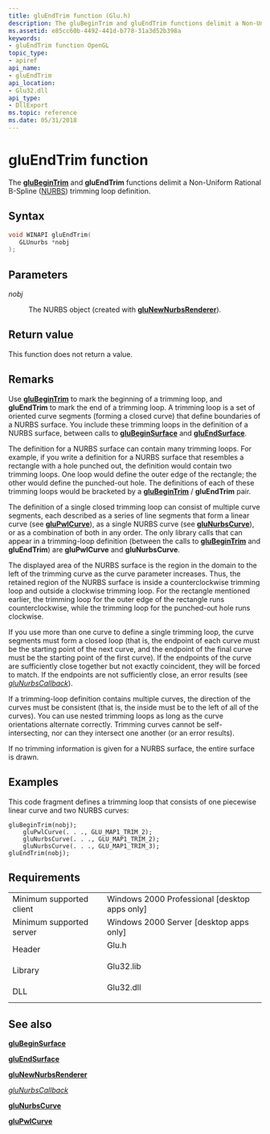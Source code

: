 ```yaml
---
title: gluEndTrim function (Glu.h)
description: The gluBeginTrim and gluEndTrim functions delimit a Non-Uniform Rational B-Spline (NURBS) trimming loop definition.
ms.assetid: e85cc60b-4492-441d-b778-31a3d52b398a
keywords:
- gluEndTrim function OpenGL
topic_type:
- apiref
api_name:
- gluEndTrim
api_location:
- Glu32.dll
api_type:
- DllExport
ms.topic: reference
ms.date: 05/31/2018
---
```


# gluEndTrim function

The [**gluBeginTrim**](glubegintrim.md) and **gluEndTrim** functions delimit a Non-Uniform Rational B-Spline ([NURBS](using-nurbs-curves-and-surfaces.md)) trimming loop definition.

## Syntax


```C++
void WINAPI gluEndTrim(
   GLUnurbs *nobj
);
```



## Parameters

<dl> <dt>

*nobj* 
</dt> <dd>

The NURBS object (created with [**gluNewNurbsRenderer**](glunewnurbsrenderer.md)).

</dd> </dl>

## Return value

This function does not return a value.

## Remarks

Use [**gluBeginTrim**](glubegintrim.md) to mark the beginning of a trimming loop, and **gluEndTrim** to mark the end of a trimming loop. A trimming loop is a set of oriented curve segments (forming a closed curve) that define boundaries of a NURBS surface. You include these trimming loops in the definition of a NURBS surface, between calls to [**gluBeginSurface**](glubeginsurface.md) and [**gluEndSurface**](gluendsurface.md).

The definition for a NURBS surface can contain many trimming loops. For example, if you write a definition for a NURBS surface that resembles a rectangle with a hole punched out, the definition would contain two trimming loops. One loop would define the outer edge of the rectangle; the other would define the punched-out hole. The definitions of each of these trimming loops would be bracketed by a [**gluBeginTrim**](glubegintrim.md) / **gluEndTrim** pair.

The definition of a single closed trimming loop can consist of multiple curve segments, each described as a series of line segments that form a linear curve (see [**gluPwlCurve**](glupwlcurve.md)), as a single NURBS curve (see [**gluNurbsCurve**](glunurbscurve.md)), or as a combination of both in any order. The only library calls that can appear in a trimming-loop definition (between the calls to [**gluBeginTrim**](glubegintrim.md) and **gluEndTrim**) are **gluPwlCurve** and **gluNurbsCurve**.

The displayed area of the NURBS surface is the region in the domain to the left of the trimming curve as the curve parameter increases. Thus, the retained region of the NURBS surface is inside a counterclockwise trimming loop and outside a clockwise trimming loop. For the rectangle mentioned earlier, the trimming loop for the outer edge of the rectangle runs counterclockwise, while the trimming loop for the punched-out hole runs clockwise.

If you use more than one curve to define a single trimming loop, the curve segments must form a closed loop (that is, the endpoint of each curve must be the starting point of the next curve, and the endpoint of the final curve must be the starting point of the first curve). If the endpoints of the curve are sufficiently close together but not exactly coincident, they will be forced to match. If the endpoints are not sufficiently close, an error results (see [*gluNurbsCallback*](glunurbs.md)).

If a trimming-loop definition contains multiple curves, the direction of the curves must be consistent (that is, the inside must be to the left of all of the curves). You can use nested trimming loops as long as the curve orientations alternate correctly. Trimming curves cannot be self-intersecting, nor can they intersect one another (or an error results).

If no trimming information is given for a NURBS surface, the entire surface is drawn.

## Examples

This code fragment defines a trimming loop that consists of one piecewise linear curve and two NURBS curves:

``` syntax
gluBeginTrim(nobj); 
    gluPwlCurve(. . ., GLU_MAP1_TRIM_2); 
    gluNurbsCurve(. . ., GLU_MAP1_TRIM_2); 
    gluNurbsCurve(. . ., GLU_MAP1_TRIM_3);  
gluEndTrim(nobj);
```

## Requirements



|                                     |                                                                                      |
|-------------------------------------|--------------------------------------------------------------------------------------|
| Minimum supported client<br/> | Windows 2000 Professional \[desktop apps only\]<br/>                           |
| Minimum supported server<br/> | Windows 2000 Server \[desktop apps only\]<br/>                                 |
| Header<br/>                   | <dl> <dt>Glu.h</dt> </dl>     |
| Library<br/>                  | <dl> <dt>Glu32.lib</dt> </dl> |
| DLL<br/>                      | <dl> <dt>Glu32.dll</dt> </dl> |



## See also

<dl> <dt>

[**gluBeginSurface**](glubeginsurface.md)
</dt> <dt>

[**gluEndSurface**](gluendsurface.md)
</dt> <dt>

[**gluNewNurbsRenderer**](glunewnurbsrenderer.md)
</dt> <dt>

[*gluNurbsCallback*](glunurbs.md)
</dt> <dt>

[**gluNurbsCurve**](glunurbscurve.md)
</dt> <dt>

[**gluPwlCurve**](glupwlcurve.md)
</dt> </dl>

 

 





